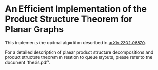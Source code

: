 # An Efficient Implementation of the Product Structure Theorem for Planar Graphs
This implements the optimal algorithm described in [arXiv:2202.08870](https://arxiv.org/pdf/2202.08870.pdf).

For a detailed description of planar product structure decompositions and product structure theorem in relation to queue layouts, please refer to the document 'thesis.pdf'.

